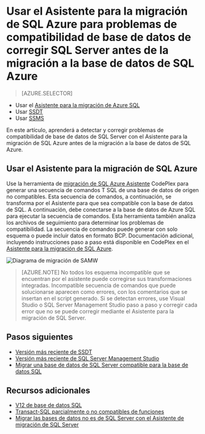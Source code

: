 <properties
   pageTitle="Solucionar problemas de compatibilidad de base de datos de SQL Server antes de la migración a la base de datos SQL | Microsoft Azure"
   description="Microsoft Azure base de datos SQL, migración de base de datos, compatibilidad, Asistente para la migración de SQL Azure"
   services="sql-database"
   documentationCenter=""
   authors="CarlRabeler"
   manager="jhubbard"
   editor=""/>

<tags
   ms.service="sql-database"
   ms.devlang="NA"
   ms.topic="article"
   ms.tgt_pltfrm="NA"
   ms.workload="sqldb-migrate"
   ms.date="08/24/2016"
   ms.author="carlrab"/>

# <a name="use-sql-azure-migration-wizard-to-fix-sql-server-database-compatibility-issues-before-migration-to-azure-sql-database"></a>Usar el Asistente para la migración de SQL Azure para problemas de compatibilidad de base de datos de corregir SQL Server antes de la migración a la base de datos de SQL Azure

> [AZURE.SELECTOR]
- Usar el [Asistente para la migración de Azure SQL](sql-database-cloud-migrate-fix-compatibility-issues.md)
- Usar [SSDT](sql-database-cloud-migrate-fix-compatibility-issues-ssdt.md)
- Usar [SSMS](sql-database-cloud-migrate-fix-compatibility-issues-ssms.md)

En este artículo, aprenderá a detectar y corregir problemas de compatibilidad de base de datos de SQL Server con el Asistente para la migración de SQL Azure antes de la migración a la base de datos de SQL Azure.

## <a name="using-sql-azure-migration-wizard"></a>Usar el Asistente para la migración de SQL Azure

Use la herramienta de [migración de SQL Azure Asistente](http://sqlazuremw.codeplex.com/) CodePlex para generar una secuencia de comandos T SQL de una base de datos de origen no compatibles. Esta secuencia de comandos, a continuación, se transforma por el Asistente para que sea compatible con la base de datos de SQL. A continuación, debe conectarse a la base de datos de Azure SQL para ejecutar la secuencia de comandos. Esta herramienta también analiza los archivos de seguimiento para determinar los problemas de compatibilidad. La secuencia de comandos puede generar con solo esquema o puede incluir datos en formato BCP. Documentación adicional, incluyendo instrucciones paso a paso está disponible en CodePlex en el [Asistente para la migración de SQL Azure](http://sqlazuremw.codeplex.com/).  

 ![Diagrama de migración de SAMW](./media/sql-database-cloud-migrate/02SAMWDiagram.png)

  > [AZURE.NOTE] No todos los esquema incompatible que se encuentran por el asistente puede corregirse sus transformaciones integradas. Incompatible secuencia de comandos que puede solucionarse aparecen como errores, con los comentarios que se insertan en el script generado. Si se detectan errores, use Visual Studio o SQL Server Management Studio paso a paso y corregir cada error que no se puede corregir mediante el Asistente para la migración de SQL Server.

## <a name="next-steps"></a>Pasos siguientes

- [Versión más reciente de SSDT](https://msdn.microsoft.com/library/mt204009.aspx)
- [Versión más reciente de SQL Server Management Studio](https://msdn.microsoft.com/library/mt238290.aspx)
- [Migrar una base de datos de SQL Server compatible para la base de datos SQL](sql-database-cloud-migrate.md#migrate-a-compatible-sql-server-database-to-sql-database)

## <a name="additional-resources"></a>Recursos adicionales

- [V12 de base de datos SQL](sql-database-v12-whats-new.md)
- [Transact-SQL parcialmente o no compatibles de funciones](sql-database-transact-sql-information.md)
- [Migrar las bases de datos no es de SQL Server con el Asistente de migración de SQL Server](http://blogs.msdn.com/b/ssma/)

